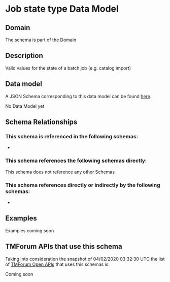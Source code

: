 # Job state type Data Model

## Domain

The  schema is part of the  Domain

## Description

Valid values for the state of a batch job (e.g. catalog import)

## Data model

A JSON Schema corresponding to this data model can be found
[here](https://github.com/tmforum-rand/schemas/blob/candidates/Common/JobStateType.schema.json).

No Data Model yet

## Schema Relationships

### This schema is referenced in the following schemas:

-

### This schema references the following schemas directly:

This schema does not reference any other Schemas

### This schema references directly or indirectly by the following schemas:

-



## Examples

Examples coming soon

## TMForum APIs that use this schema

Taking into consideration the snapshot of 04/02/2020 03:32:30 UTC the list of [TMForum Open APIs](https://www.tmforum.org/open-apis/) that uses this schemas is:

Coming soon